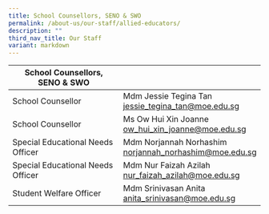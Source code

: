 ```yaml
---
title: School Counsellors, SENO & SWO
permalink: /about-us/our-staff/allied-educators/
description: ""
third_nav_title: Our Staff
variant: markdown
---
```

| School Counsellors, SENO &amp; SWO | |
| -------- | -------- |
| School Counsellor | Mdm Jessie Tegina Tan <br> <a href="mailto:jessie_tegina_tan@moe.edu.sg">jessie_tegina_tan@moe.edu.sg</a> |     |
| School Counsellor    | Ms Ow Hui Xin Joanne   <br> <a href="mailto:ow_hui_xin_joanne@moe.edu.sg">ow_hui_xin_joanne@moe.edu.sg</a> |     |
|Special Educational Needs Officer    | Mdm Norjannah Norhashim   <br> <a href="mailto:norjannah_norhashim@moe.edu.sg">norjannah_norhashim@moe.edu.sg</a> |     |
|Special Educational Needs Officer    | Mdm Nur Faizah Azilah  <br> <a href="mailto:nur_faizah_azilah@moe.edu.sg">nur_faizah_azilah@moe.edu.sg</a> |     |
|Student Welfare Officer    | Mdm Srinivasan Anita  <br> <a href="mailto:anita_srinivasan@moe.edu.sg">anita_srinivasan@moe.edu.sg</a> |     |
